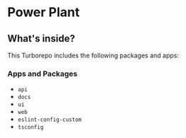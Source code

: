 # Power Plant

## What's inside?

This Turborepo includes the following packages and apps:

### Apps and Packages

- `api`
- `docs`
- `ui`
- `web`
- `eslint-config-custom`
- `tsconfig`
